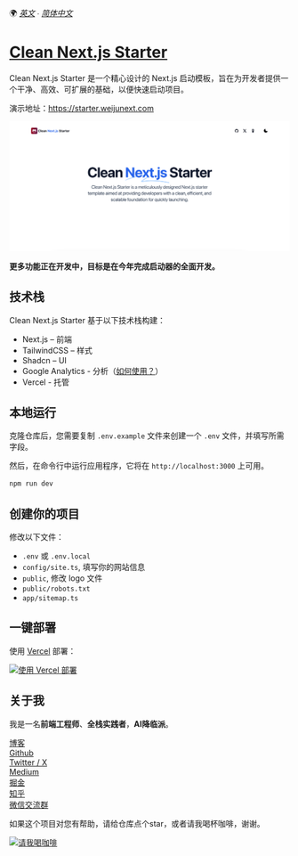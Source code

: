 🌍 *[英文](README.md) ∙ [简体中文](README-zh.md)*

# [Clean Next.js Starter](https://starter.weijunext.com/)

Clean Next.js Starter 是一个精心设计的 Next.js 启动模板，旨在为开发者提供一个干净、高效、可扩展的基础，以便快速启动项目。

演示地址：https://starter.weijunext.com

[![Clean Next.js Starter](./public/og.png)](https://www.starter.weijunext.com/)

**更多功能正在开发中，目标是在今年完成启动器的全面开发。**

## 技术栈

Clean Next.js Starter 基于以下技术栈构建：

- Next.js – 前端
- TailwindCSS – 样式
- Shadcn – UI
- Google Analytics - 分析（[如何使用？](https://weijunext.com/article/979b9033-188c-4d88-bfff-6cf74d28420d)）
- Vercel - 托管


## 本地运行

克隆仓库后，您需要复制 `.env.example` 文件来创建一个 `.env` 文件，并填写所需字段。

然后，在命令行中运行应用程序，它将在 `http://localhost:3000` 上可用。

```bash
npm run dev
```

## 创建你的项目

修改以下文件：
- `.env` 或 `.env.local`
- `config/site.ts`, 填写你的网站信息 
- `public`, 修改 logo 文件
- `public/robots.txt`
- `app/sitemap.ts`



## 一键部署

使用 [Vercel](https://vercel.com?utm_source=github&utm_medium=readme&utm_campaign=vercel-examples) 部署：

[![使用 Vercel 部署](https://vercel.com/button)](https://vercel.com/new/clone?repository-url=https://github.com/weijunext/clean-nextjs-starter&project-name=&repository-name=clean-nextjs-starter&demo-title=CleanNextjsStarter&demo-description=Clean%20nextjs%20starter.&demo-url=https://starter.weijunext.com&demo-image=https://starter.weijunext.com/og.png)

## 关于我
我是一名**前端工程师**、**全栈实践者**，**AI降临派**。

[博客](https://weijunext.com)  
[Github](https://github.com/weijunext)  
[Twitter / X](https://twitter.com/weijunext)  
[Medium](https://medium.com/@weijunext)  
[掘金](https://juejin.cn/user/26044008768029)  
[知乎](https://www.zhihu.com/people/mo-mo-mo-89-12-11)  
[微信交流群](https://weijunext.com/make-a-friend)  

如果这个项目对您有帮助，请给仓库点个star，或者请我喝杯咖啡，谢谢。

<a href="https://www.buymeacoffee.com/weijunextz" target="_blank"><img src="https://cdn.buymeacoffee.com/buttons/v2/default-yellow.png" alt="请我喝咖啡" style="height: 41px !important;width: 174px !important;" ></a>
